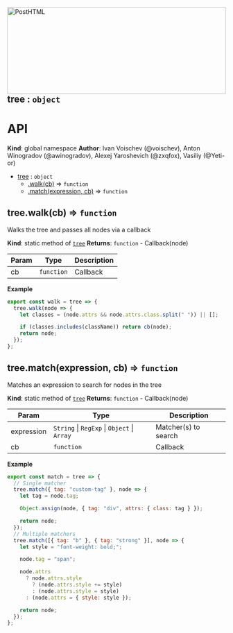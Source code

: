 <img align="right" width="220" height="200" style="margin:auto;    width: 100%;" title="PostHTML" src="http://posthtml.github.io/posthtml/logo.svg">

<a name="tree"></a>

## tree : <code>object</code>

# API

**Kind**: global namespace
**Author**: Ivan Voischev (@voischev),
Anton Winogradov (@awinogradov),
Alexej Yaroshevich (@zxqfox),
Vasiliy (@Yeti-or)

- [tree](#tree) : <code>object</code>
  - [.walk(cb)](#tree.walk) ⇒ <code>function</code>
  - [.match(expression, cb)](#tree.match) ⇒ <code>function</code>

<a name="tree.walk"></a>

## tree.walk(cb) ⇒ <code>function</code>

Walks the tree and passes all nodes via a callback

**Kind**: static method of [<code>tree</code>](#tree)
**Returns**: <code>function</code> - Callback(node)

| Param | Type                  | Description |
| ----- | --------------------- | ----------- |
| cb    | <code>function</code> | Callback    |

**Example**

```js
export const walk = tree => {
  tree.walk(node => {
    let classes = (node.attrs && node.attrs.class.split(" ")) || [];

    if (classes.includes(className)) return cb(node);
    return node;
  });
};
```

<a name="tree.match"></a>

## tree.match(expression, cb) ⇒ <code>function</code>

Matches an expression to search for nodes in the tree

**Kind**: static method of [<code>tree</code>](#tree)
**Returns**: <code>function</code> - Callback(node)

| Param      | Type                                                                                    | Description          |
| ---------- | --------------------------------------------------------------------------------------- | -------------------- |
| expression | <code>String</code> \| <code>RegExp</code> \| <code>Object</code> \| <code>Array</code> | Matcher(s) to search |
| cb         | <code>function</code>                                                                   | Callback             |

**Example**

```js
export const match = tree => {
  // Single matcher
  tree.match({ tag: "custom-tag" }, node => {
    let tag = node.tag;

    Object.assign(node, { tag: "div", attrs: { class: tag } });

    return node;
  });
  // Multiple matchers
  tree.match([{ tag: "b" }, { tag: "strong" }], node => {
    let style = "font-weight: bold;";

    node.tag = "span";

    node.attrs
      ? node.attrs.style
        ? (node.attrs.style += style)
        : (node.attrs.style = style)
      : (node.attrs = { style: style });

    return node;
  });
};
```
